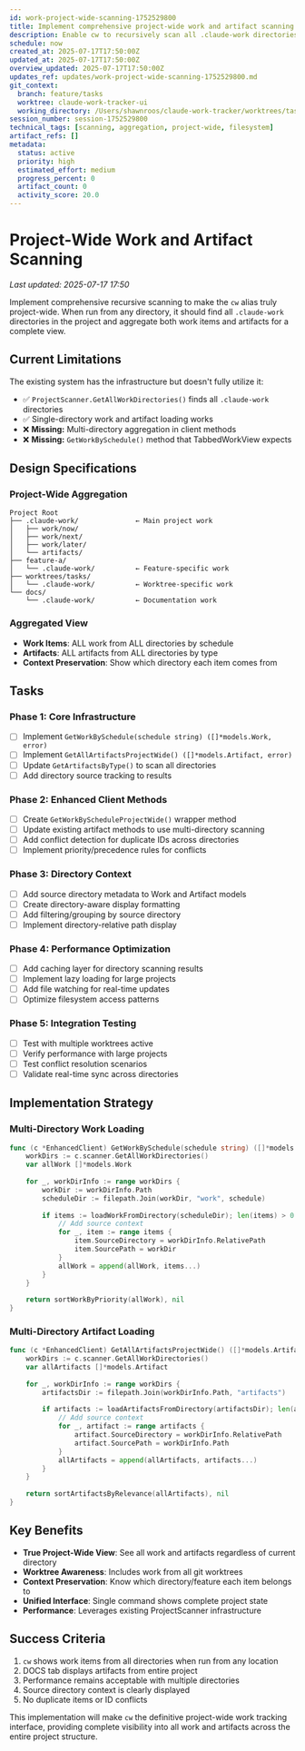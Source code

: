 ```yaml
---
id: work-project-wide-scanning-1752529800
title: Implement comprehensive project-wide work and artifact scanning
description: Enable cw to recursively scan all .claude-work directories in a project and aggregate both work items and artifacts for a complete project view
schedule: now
created_at: 2025-07-17T17:50:00Z
updated_at: 2025-07-17T17:50:00Z
overview_updated: 2025-07-17T17:50:00Z
updates_ref: updates/work-project-wide-scanning-1752529800.md
git_context:
  branch: feature/tasks
  worktree: claude-work-tracker-ui
  working_directory: /Users/shawnroos/claude-work-tracker/worktrees/tasks/claude-work-tracker-ui
session_number: session-1752529800
technical_tags: [scanning, aggregation, project-wide, filesystem]
artifact_refs: []
metadata:
  status: active
  priority: high
  estimated_effort: medium
  progress_percent: 0
  artifact_count: 0
  activity_score: 20.0
---
```


# Project-Wide Work and Artifact Scanning

*Last updated: 2025-07-17 17:50*

Implement comprehensive recursive scanning to make the `cw` alias truly project-wide. When run from any directory, it should find all `.claude-work` directories in the project and aggregate both work items and artifacts for a complete view.

## Current Limitations

The existing system has the infrastructure but doesn't fully utilize it:
- ✅ `ProjectScanner.GetAllWorkDirectories()` finds all `.claude-work` directories
- ✅ Single-directory work and artifact loading works
- ❌ **Missing:** Multi-directory aggregation in client methods
- ❌ **Missing:** `GetWorkBySchedule()` method that TabbedWorkView expects

## Design Specifications

### Project-Wide Aggregation
```
Project Root
├── .claude-work/              ← Main project work
│   ├── work/now/
│   ├── work/next/
│   ├── work/later/
│   └── artifacts/
├── feature-a/
│   └── .claude-work/          ← Feature-specific work
├── worktrees/tasks/
│   └── .claude-work/          ← Worktree-specific work
└── docs/
    └── .claude-work/          ← Documentation work
```

### Aggregated View
- **Work Items**: ALL work from ALL directories by schedule
- **Artifacts**: ALL artifacts from ALL directories by type
- **Context Preservation**: Show which directory each item comes from

## Tasks

### Phase 1: Core Infrastructure
- [ ] Implement `GetWorkBySchedule(schedule string) ([]*models.Work, error)`
- [ ] Implement `GetAllArtifactsProjectWide() ([]*models.Artifact, error)`
- [ ] Update `GetArtifactsByType()` to scan all directories
- [ ] Add directory source tracking to results

### Phase 2: Enhanced Client Methods
- [ ] Create `GetWorkByScheduleProjectWide()` wrapper method
- [ ] Update existing artifact methods to use multi-directory scanning
- [ ] Add conflict detection for duplicate IDs across directories
- [ ] Implement priority/precedence rules for conflicts

### Phase 3: Directory Context
- [ ] Add source directory metadata to Work and Artifact models
- [ ] Create directory-aware display formatting
- [ ] Add filtering/grouping by source directory
- [ ] Implement directory-relative path display

### Phase 4: Performance Optimization
- [ ] Add caching layer for directory scanning results
- [ ] Implement lazy loading for large projects
- [ ] Add file watching for real-time updates
- [ ] Optimize filesystem access patterns

### Phase 5: Integration Testing
- [ ] Test with multiple worktrees active
- [ ] Verify performance with large projects
- [ ] Test conflict resolution scenarios
- [ ] Validate real-time sync across directories

## Implementation Strategy

### Multi-Directory Work Loading
```go
func (c *EnhancedClient) GetWorkBySchedule(schedule string) ([]*models.Work, error) {
    workDirs := c.scanner.GetAllWorkDirectories()
    var allWork []*models.Work
    
    for _, workDirInfo := range workDirs {
        workDir := workDirInfo.Path
        scheduleDir := filepath.Join(workDir, "work", schedule)
        
        if items := loadWorkFromDirectory(scheduleDir); len(items) > 0 {
            // Add source context
            for _, item := range items {
                item.SourceDirectory = workDirInfo.RelativePath
                item.SourcePath = workDir
            }
            allWork = append(allWork, items...)
        }
    }
    
    return sortWorkByPriority(allWork), nil
}
```

### Multi-Directory Artifact Loading
```go
func (c *EnhancedClient) GetAllArtifactsProjectWide() ([]*models.Artifact, error) {
    workDirs := c.scanner.GetAllWorkDirectories()
    var allArtifacts []*models.Artifact
    
    for _, workDirInfo := range workDirs {
        artifactsDir := filepath.Join(workDirInfo.Path, "artifacts")
        
        if artifacts := loadArtifactsFromDirectory(artifactsDir); len(artifacts) > 0 {
            // Add source context
            for _, artifact := range artifacts {
                artifact.SourceDirectory = workDirInfo.RelativePath
                artifact.SourcePath = workDirInfo.Path
            }
            allArtifacts = append(allArtifacts, artifacts...)
        }
    }
    
    return sortArtifactsByRelevance(allArtifacts), nil
}
```

## Key Benefits

- **True Project-Wide View**: See all work and artifacts regardless of current directory
- **Worktree Awareness**: Includes work from all git worktrees
- **Context Preservation**: Know which directory/feature each item belongs to
- **Unified Interface**: Single command shows complete project state
- **Performance**: Leverages existing ProjectScanner infrastructure

## Success Criteria

1. `cw` shows work items from all directories when run from any location
2. DOCS tab displays artifacts from entire project
3. Performance remains acceptable with multiple directories
4. Source directory context is clearly displayed
5. No duplicate items or ID conflicts

This implementation will make `cw` the definitive project-wide work tracking interface, providing complete visibility into all work and artifacts across the entire project structure.